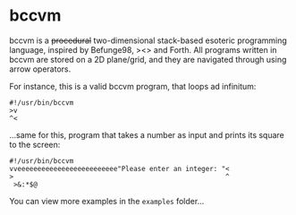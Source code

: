 # bccvm
bccvm is a <del>procedural</del> two-dimensional stack-based esoteric programming language, inspired by Befunge98, ><> and Forth. All programs written in bccvm are stored on a 2D plane/grid, and they are navigated through using arrow operators.

For instance, this is a valid bccvm program, that loops ad infinitum:
```
#!/usr/bin/bccvm
>v
^<
```

...same for this, program that takes a number as input and prints its square to the screen:
```
#!/usr/bin/bccvm
vveeeeeeeeeeeeeeeeeeeeeeeee"Please enter an integer: "<
>                                                     ^
 >&:*$@
```
You can view more examples in the ```examples``` folder...
